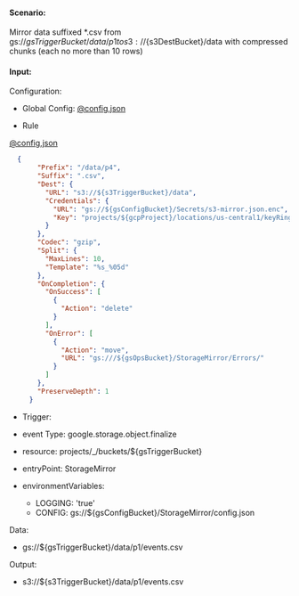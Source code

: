#### Scenario:

Mirror data suffixed *.csv from gs://${gsTriggerBucket}/data/p1  to s3://${s3DestBucket}/data with compressed chunks (each no more than 10 rows)

#### Input:

Configuration:

* Global Config: [@config,json](../../../config/gs.json)

* Rule

[@config,json](../../../config/gs.json)
```json
  {
       "Prefix": "/data/p4",
       "Suffix": ".csv",
       "Dest": {
         "URL": "s3://${s3TriggerBucket}/data",
         "Credentials": {
           "URL": "gs://${gsConfigBucket}/Secrets/s3-mirror.json.enc",
           "Key": "projects/${gcpProject}/locations/us-central1/keyRings/${gsPrefix}_ring/cryptoKeys/${gsPrefix}_key"
         }
       },
       "Codec": "gzip",
       "Split": {
         "MaxLines": 10,
         "Template": "%s_%05d"
       },
       "OnCompletion": {
         "OnSuccess": [
           {
             "Action": "delete"
           }
         ],
         "OnError": [
           {
             "Action": "move",
             "URL": "gs:///${gsOpsBucket}/StorageMirror/Errors/"
           }
         ]
       },
       "PreserveDepth": 1
     }
```
 

* Trigger:

* event Type: google.storage.object.finalize
* resource: projects/_/buckets/${gsTriggerBucket}
* entryPoint: StorageMirror
* environmentVariables:
  - LOGGING: 'true'
  - CONFIG: gs://${gsConfigBucket}/StorageMirror/config.json
 


Data:
- gs://${gsTriggerBucket}/data/p1/events.csv


Output:
- s3://${s3TriggerBucket}/data/p1/events.csv